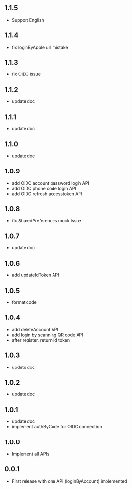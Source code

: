 ## 1.1.5

* Support English

## 1.1.4

* fix loginByApple url mistake

## 1.1.3

* fix OIDC issue

## 1.1.2

* update doc

## 1.1.1

* update doc

## 1.1.0

* update doc

## 1.0.9

* add OIDC account password login API
* add OIDC phone code login API
* add OIDC refresh accesstoken API

## 1.0.8

* fix SharedPreferences mock issue

## 1.0.7

* update doc

## 1.0.6

* add updateIdToken API

## 1.0.5

* format code

## 1.0.4

* add deleteAccount API
* add login by scanning QR code API
* after register, return id token

## 1.0.3

* update doc

## 1.0.2

* update doc

## 1.0.1

* update doc
* implement authByCode for OIDC connection

## 1.0.0

* Implement all APIs

## 0.0.1

* First release with one API (loginByAccount) implemented

